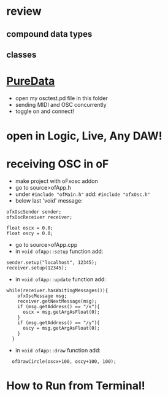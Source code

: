 # review

## compound data types

## classes

# [PureData](https://puredata.info/)
- open my osctest.pd file in this folder
- sending MIDI and OSC concurrently
- toggle on and connect!

# open in Logic, Live, Any DAW!

# receiving OSC in oF
- make project with oFxosc addon
- go to source>ofApp.h
- under `#include "ofMain.h"` add:
`#include "ofxOsc.h"`
- below last 'void' message:
```
ofxOscSender sender;
ofxOscReceiver receiver;

float oscx = 0.0;
float oscy = 0.0; 
```
- go to source>ofApp.cpp
- in `void ofApp::setup` function add:
```  
sender.setup("localhost", 12345);
receiver.setup(12345);
```
- in `void ofApp::update` function add:
``` 
while(receiver.hasWaitingMessages()){
    ofxOscMessage msg;
    receiver.getNextMessage(msg);
    if (msg.getAddress() == "/x"){
      oscx = msg.getArgAsFloat(0);
    }
    if (msg.getAddress() == "/y"){
      oscy = msg.getArgAsFloat(0);
    }
  }
```
- in `void ofApp::draw` function add:

`  ofDrawCircle(oscx+100, oscy+100, 100);`

# How to Run from Terminal!